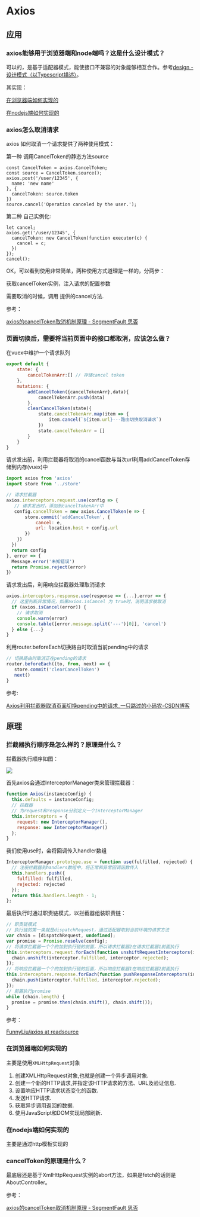 # Axios


## 应用

### axios能够用于浏览器端和node端吗？这是什么设计模式？

可以的，是基于适配器模式，能使接口不兼容的对象能够相互合作。参考[design - 设计模式（以Typescript描述）](https://omnipotent-front-end.github.io/-Design-Patterns-Typescript/#/adapter/index)。

其实现：

[在浏览器端如何实现的](/library/axios.html#%E5%9C%A8%E6%B5%8F%E8%A7%88%E5%99%A8%E7%AB%AF%E5%A6%82%E4%BD%95%E5%AE%9E%E7%8E%B0%E7%9A%84)

[在nodejs端如何实现的](/library/axios.html#%E5%9C%A8nodejs%E7%AB%AF%E5%A6%82%E4%BD%95%E5%AE%9E%E7%8E%B0%E7%9A%84)



### axios怎么取消请求

axios 如何取消一个请求提供了两种使用模式：

第一种 调用CancelToken的静态方法source

```
const CancelToken = axios.CancelToken;
const source = CancelToken.source();
axios.post('/user/12345', {
  name: 'new name'
}, {
  cancelToken: source.token
})
source.cancel('Operation canceled by the user.');

```
第二种 自己实例化:

```
let cancel;
axios.get('/user/12345', {
  cancelToken: new CancelToken(function executor(c) {
    cancel = c;
  })
});
cancel();
```

OK，可以看到使用非常简单，两种使用方式道理是一样的，分两步：

获取cancelToken实例，注入请求的配置参数

需要取消的时候，调用 提供的cancel方法.

参考：

[axios的cancelToken取消机制原理 - SegmentFault 思否](https://segmentfault.com/a/1190000039028389)

### 页面切换后，需要将当前页面中的接口都取消，应该怎么做？

在vuex中维护一个请求队列

``` js
export default {
    state: {
        cancelTokenArr:[] // 存储cancel token
    },
    mutations: {
        addCancelToken({cancelTokenArr},data){
            cancelTokenArr.push(data)
        },
        clearCancelToken(state){
            state.cancelTokenArr.map(item => {
                item.cancel(`${item.url}---路由切换取消请求`)
            })
            state.cancelTokenArr = []
        }
    }
}

```

请求发出前，利用拦截器将取消的cancel函数与当次url利用addCancelToken存储到内存(vuex)中

``` js
import axios from 'axios'
import store from '../store'

// 请求拦截器
axios.interceptors.request.use(config => {
   // 请求发出时，添加到cancelTokenArr中
   config.cancelToken = new axios.CancelToken(e => {
       store.commit('addCancelToken', {
           cancel: e,
           url: location.host + config.url
       })
    })
  })
  return config
}, error => {
  Message.error('未知错误')
  return Promise.reject(error)
}）

```

请求发出后，利用响应拦截器处理取消请求

``` js
axios.interceptors.response.use(response => {...},error => {
  // 这里判断异常情况，如果axios.isCancel 为 true时，说明请求被取消
  if (axios.isCancel(error)) {
    // 请求取消
    console.warn(error)
    console.table([error.message.split('---')[0]], 'cancel')
  } else {...}
}
```

利用router.beforeEach切换路由时取消当前pending中的请求

``` js
// 切换路由时取消正在pending的请求
router.beforeEach((to, from, next) => {
   store.commit('clearCancelToken')
   next()   
}

```


参考:

[Axios利用拦截器取消页面切换pending中的请求_一只路过的小码农-CSDN博客](https://blog.csdn.net/Vue2018/article/details/105124922)


## 原理

### 拦截器执行顺序是怎么样的？原理是什么？


拦截器执行顺序如图：

<img src="https://raw.githubusercontent.com/brizer/graph-bed/master/img/20200618135442.png"/>


首先axios会通过InterceptorManager类来管理拦截器：

``` js
function Axios(instanceConfig) {
  this.defaults = instanceConfig;
  // 拦截器
  // 为request和response分别定义一个InterceptorManager
  this.interceptors = {
    request: new InterceptorManager(),
    response: new InterceptorManager()
  };
}
```

我们使用use时，会将回调传入handler数组
``` js
InterceptorManager.prototype.use = function use(fulfilled, rejected) {
  // 注册拦截器到handlers数组中，将正常和异常回调函数传入
  this.handlers.push({
    fulfilled: fulfilled,
    rejected: rejected
  });
  return this.handlers.length - 1;
};
```

最后执行时通过职责链模式，以拦截器组装职责链：

``` js
// 职责链模式
// 执行链的第一条就是dispatchRequest，通过适配器取到当前环境的请求方法
var chain = [dispatchRequest, undefined];
var promise = Promise.resolve(config);
// 将请求拦截器一个个的加到执行链的前面，所以请求拦截器2在请求拦截器1前面执行
this.interceptors.request.forEach(function unshiftRequestInterceptors(interceptor) {
  chain.unshift(interceptor.fulfilled, interceptor.rejected);
});
// 将响应拦截器一个个的加到执行链的后面，所以响应拦截器1在响应拦截器2前面执行
this.interceptors.response.forEach(function pushResponseInterceptors(interceptor) {
  chain.push(interceptor.fulfilled, interceptor.rejected);
});
// 前置执行promise
while (chain.length) {
  promise = promise.then(chain.shift(), chain.shift());
}
```

参考：

[FunnyLiu/axios at readsource](https://github.com/FunnyLiu/axios/tree/readsource#%E6%8B%A6%E6%88%AA%E5%99%A8%E7%9B%B8%E5%85%B3%E5%8E%9F%E7%90%86)

### 在浏览器端如何实现的

主要是使用`XMLHttpRequest`对象

1. 创建XMLHttpRequest对象,也就是创建一个异步调用对象.
2. 创建一个新的HTTP请求,并指定该HTTP请求的方法、URL及验证信息.
3. 设置响应HTTP请求状态变化的函数.
4. 发送HTTP请求.
5. 获取异步调用返回的数据.
6. 使用JavaScript和DOM实现局部刷新.

### 在nodejs端如何实现的

主要是通过http模板实现的


### cancelToken的原理是什么？

最底层还是基于XmlHttpRequest实例的abort方法，如果是fetch的话则是AboutController。

参考：

[axios的cancelToken取消机制原理 - SegmentFault 思否](https://segmentfault.com/a/1190000039028389)